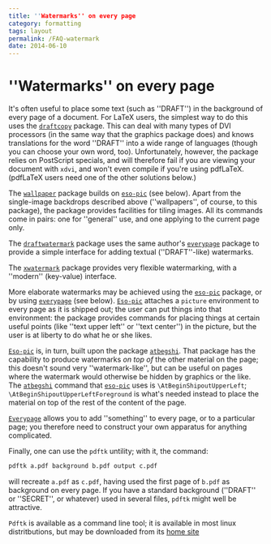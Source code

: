 ```yaml
---
title: ''Watermarks'' on every page
category: formatting
tags: layout
permalink: /FAQ-watermark
date: 2014-06-10
---
```


# ''Watermarks'' on every page

It's often useful to place some text (such as ''DRAFT'') in the
background of every page of a document.  For LaTeX users, the
simplest way to do this uses the [`draftcopy`](https://ctan.org/pkg/draftcopy) package.  This
can deal with
many types of DVI processors (in the same way that the graphics
package does) and knows translations for the word ''DRAFT'' into a wide
range of languages (though you can choose your own word, too).
Unfortunately, however, the package relies on PostScript specials, and will
therefore fail if you are viewing your document with `xdvi`,
and won't even compile if you're using pdfLaTeX.  (pdfLaTeX
users need one of the other solutions below.)

The [`wallpaper`](https://ctan.org/pkg/wallpaper) package builds on [`eso-pic`](https://ctan.org/pkg/eso-pic) (see
below).  Apart from the single-image backdrops described above
(''wallpapers'', of course, to this package), the package provides
facilities for tiling images.  All its commands come in pairs: one for
''general'' use, and one applying to the current page only.

The [`draftwatermark`](https://ctan.org/pkg/draftwatermark) package uses the same author's
[`everypage`](https://ctan.org/pkg/everypage) package to provide a simple interface for adding
textual (''DRAFT''-like) watermarks.

The [`xwatermark`](https://ctan.org/pkg/xwatermark) package provides very flexible watermarking,
with a ''modern'' (key-value) interface.

More elaborate watermarks may be achieved using the [`eso-pic`](https://ctan.org/pkg/eso-pic)
package, or by using [`everypage`](https://ctan.org/pkg/everypage) (see below).
[`Eso-pic`](https://ctan.org/pkg/Eso-pic) attaches a `picture` environment to
every page as it is shipped out; the user can put things into that
environment: the package provides commands for placing things at
certain useful points (like ''text upper left'' or ''text center'') in
the picture, but the user is at liberty to do what he or she likes.

[`Eso-pic`](https://ctan.org/pkg/Eso-pic) is, in turn, built upon the package
[`atbegshi`](https://ctan.org/pkg/atbegshi).  That package has the capability to produce
watermarks _on top of_ the other material on the page; this
doesn't sound very ''watermark-like'', but can be useful on pages
where the watermark would otherwise be hidden by graphics or the
like.  The [`atbegshi`](https://ctan.org/pkg/atbegshi) command that [`eso-pic`](https://ctan.org/pkg/eso-pic) uses is
`\AtBeginShipoutUpperLeft`; `\AtBeginShipoutUpperLeftForeground`
is what's needed instead to place the material on top of the rest of
the content of the page.

[`Everypage`](https://ctan.org/pkg/Everypage) allows you to add ''something'' to every page, or
to a particular page; you therefore need to construct your own
apparatus for anything complicated.

Finally, one can use the `pdftk` untility; with it, the
command:
```latex
pdftk a.pdf background b.pdf output c.pdf
```
will recreate `a.pdf` as `c.pdf`, having used the first page
of `b.pdf` as background on every page.  If you have a standard
background (''DRAFT'' or ''SECRET'', or whatever) used in several
files, `pdftk` might well be attractive.

`Pdftk` is available as a command line tool; it is available
in most linux distritbutions, but may be downloaded from its
[home site](https://www.pdflabs.com/tools/pdftk-the-pdf-toolkit/)

